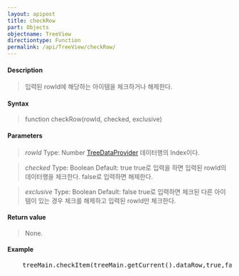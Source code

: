 ```yaml
---
layout: apipost
title: checkRow
part: Objects
objectname: TreeView
directiontype: Function
permalink: /api/TreeView/checkRow/
---
```



#### Description

> 입력된 rowId에 해당하는 아이템을 체크하거나 해제한다.

#### Syntax

> function checkRow(rowId, checked, exclusive)

#### Parameters

> *rowId*
> Type: Number
> [TreeDataProvider](/api/TreeView/) 데이터행의 Index이다.

> *checked*
> Type: Boolean
> Default: true
> true로 입력을 하면 입력된 rowId의 데이터행을 체크한다. false로 입력하면 해제한다.

> *exclusive*
> Type: Boolean
> Default: false
> true로 입력하면 체크된 다른 아이템이 있는 경우 체크를 해제하고 입력된 rowId만 체크한다.

#### Return value

> None.

#### Example

<pre class="prettyprint">
    treeMain.checkItem(treeMain.getCurrent().dataRow,true,false);
</pre>

